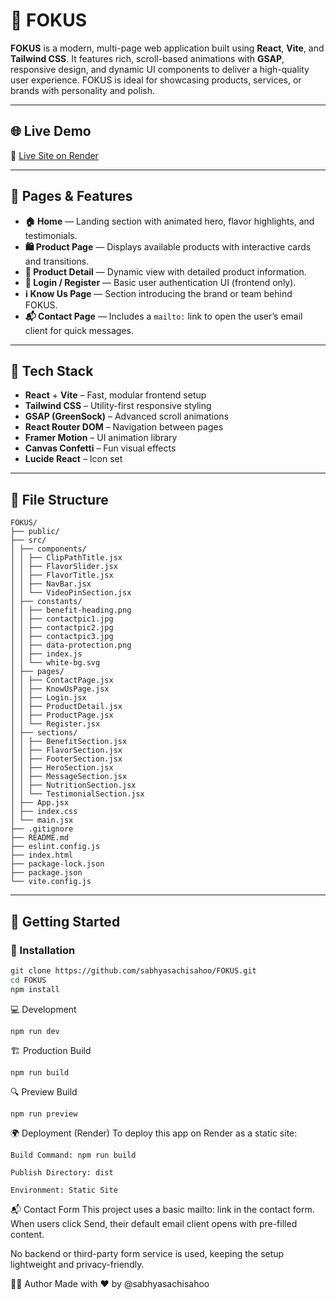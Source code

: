 # 🧠 FOKUS

**FOKUS** is a modern, multi-page web application built using **React**, **Vite**, and **Tailwind CSS**. It features rich, scroll-based animations with **GSAP**, responsive design, and dynamic UI components to deliver a high-quality user experience. FOKUS is ideal for showcasing products, services, or brands with personality and polish.

---

## 🌐 Live Demo

🔗 [Live Site on Render](https://fokus-1.onrender.com/)  

---

## 📌 Pages & Features

- **🏠 Home** — Landing section with animated hero, flavor highlights, and testimonials.
- **🛍️ Product Page** — Displays available products with interactive cards and transitions.
- **📄 Product Detail** — Dynamic view with detailed product information.
- **🔐 Login / Register** — Basic user authentication UI (frontend only).
- **ℹ️ Know Us Page** — Section introducing the brand or team behind FOKUS.
- **📬 Contact Page** — Includes a `mailto:` link to open the user’s email client for quick messages.

---

## 🧰 Tech Stack

- **React** + **Vite** – Fast, modular frontend setup
- **Tailwind CSS** – Utility-first responsive styling
- **GSAP (GreenSock)** – Advanced scroll animations
- **React Router DOM** – Navigation between pages
- **Framer Motion** – UI animation library
- **Canvas Confetti** – Fun visual effects
- **Lucide React** – Icon set

---

## 📁 File Structure
```
FOKUS/
├── public/
├── src/
│ ├── components/
│ │ ├── ClipPathTitle.jsx
│ │ ├── FlavorSlider.jsx
│ │ ├── FlavorTitle.jsx
│ │ ├── NavBar.jsx
│ │ └── VideoPinSection.jsx
│ ├── constants/
│ │ ├── benefit-heading.png
│ │ ├── contactpic1.jpg
│ │ ├── contactpic2.jpg
│ │ ├── contactpic3.jpg
│ │ ├── data-protection.png
│ │ ├── index.js
│ │ └── white-bg.svg
│ ├── pages/
│ │ ├── ContactPage.jsx
│ │ ├── KnowUsPage.jsx
│ │ ├── Login.jsx
│ │ ├── ProductDetail.jsx
│ │ ├── ProductPage.jsx
│ │ └── Register.jsx
│ ├── sections/
│ │ ├── BenefitSection.jsx
│ │ ├── FlavorSection.jsx
│ │ ├── FooterSection.jsx
│ │ ├── HeroSection.jsx
│ │ ├── MessageSection.jsx
│ │ ├── NutritionSection.jsx
│ │ └── TestimonialSection.jsx
│ ├── App.jsx
│ ├── index.css
│ └── main.jsx
├── .gitignore
├── README.md
├── eslint.config.js
├── index.html
├── package-lock.json
├── package.json
└── vite.config.js
```


---

## 🚀 Getting Started

### 🔧 Installation

```bash
git clone https://github.com/sabhyasachisahoo/FOKUS.git
cd FOKUS
npm install
```


💻 Development
```
npm run dev
```

🏗️ Production Build
```
npm run build
```

🔍 Preview Build
```
npm run preview
```

🌍 Deployment (Render)
To deploy this app on Render as a static site:
```
Build Command: npm run build

Publish Directory: dist

Environment: Static Site
```

📬 Contact Form
This project uses a basic mailto: link in the contact form. When users click Send, their default email client opens with pre-filled content.

No backend or third-party form service is used, keeping the setup lightweight and privacy-friendly.

🙋‍♂️ Author
Made with ❤️ by @sabhyasachisahoo


